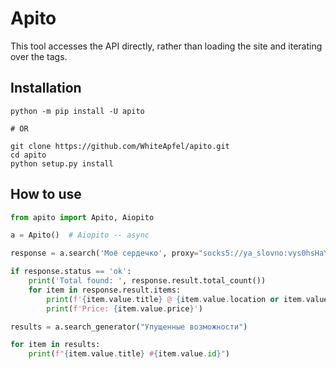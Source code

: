 # Apito

This tool accesses the API directly, rather than loading the site and iterating over the tags.

## Installation

```shell
python -m pip install -U apito

# OR

git clone https://github.com/WhiteApfel/apito.git
cd apito
python setup.py install
```

## How to use

```python
from apito import Apito, Aiopito

a = Apito()  # Aiopito -- async

response = a.search('Моё сердечко', proxy="socks5://ya_slovno:vys0hsHaYa@luzha:2005")

if response.status == 'ok':
    print('Total found: ', response.result.total_count())
    for item in response.result.items:
        print(f'{item.value.title} @ {item.value.location or item.value.address}')
        print(f'Price: {item.value.price}')

results = a.search_generator("Упущенные возможности")

for item in results:
    print(f"{item.value.title} #{item.value.id}")
```